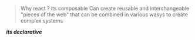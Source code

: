 > Why react ? its composable
> Can create reusable and interchangeable "pieces of the web" that can be combined in various wasys to create complex systems


***its declarative***


